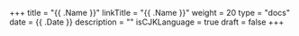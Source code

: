 +++
title = "{{ .Name }}"
linkTitle = "{{ .Name }}"
weight = 20
type = "docs"
date = {{ .Date }}
description = ""
isCJKLanguage = true
draft = false
+++